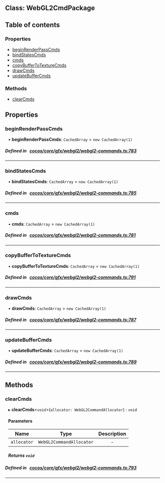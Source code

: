 
## Class: WebGL2CmdPackage





<div class="table-of-content">
<h2>Table of contents</h2>


### Properties

- [ beginRenderPassCmds](#beginRenderPassCmds)
- [ bindStatesCmds](#bindStatesCmds)
- [ cmds](#cmds)
- [ copyBufferToTextureCmds](#copyBufferToTextureCmds)
- [ drawCmds](#drawCmds)
- [ updateBufferCmds](#updateBufferCmds)

### Methods

- [ clearCmds](#clearCmds)
</div>

## Properties


### beginRenderPassCmds
<div style="margin-left: 10px;">




•  **beginRenderPassCmds**:
`CachedArray`  = `new CachedArray(1)`
</div>

##### Defined in &nbsp;   [cocos/core/gfx/webgl2/webgl2-commands.ts:783](https://github.com/cocos-creator/engine/blob/c7bf6b8a9/cocos/core/gfx/webgl2/webgl2-commands.ts#L783)&nbsp;


___


### bindStatesCmds
<div style="margin-left: 10px;">




•  **bindStatesCmds**:
`CachedArray`  = `new CachedArray(1)`
</div>

##### Defined in &nbsp;   [cocos/core/gfx/webgl2/webgl2-commands.ts:785](https://github.com/cocos-creator/engine/blob/c7bf6b8a9/cocos/core/gfx/webgl2/webgl2-commands.ts#L785)&nbsp;


___


### cmds
<div style="margin-left: 10px;">




•  **cmds**:
`CachedArray`  = `new CachedArray(1)`
</div>

##### Defined in &nbsp;   [cocos/core/gfx/webgl2/webgl2-commands.ts:781](https://github.com/cocos-creator/engine/blob/c7bf6b8a9/cocos/core/gfx/webgl2/webgl2-commands.ts#L781)&nbsp;


___


### copyBufferToTextureCmds
<div style="margin-left: 10px;">




•  **copyBufferToTextureCmds**:
`CachedArray`  = `new CachedArray(1)`
</div>

##### Defined in &nbsp;   [cocos/core/gfx/webgl2/webgl2-commands.ts:791](https://github.com/cocos-creator/engine/blob/c7bf6b8a9/cocos/core/gfx/webgl2/webgl2-commands.ts#L791)&nbsp;


___


### drawCmds
<div style="margin-left: 10px;">




•  **drawCmds**:
`CachedArray`  = `new CachedArray(1)`
</div>

##### Defined in &nbsp;   [cocos/core/gfx/webgl2/webgl2-commands.ts:787](https://github.com/cocos-creator/engine/blob/c7bf6b8a9/cocos/core/gfx/webgl2/webgl2-commands.ts#L787)&nbsp;


___


### updateBufferCmds
<div style="margin-left: 10px;">




•  **updateBufferCmds**:
`CachedArray`  = `new CachedArray(1)`
</div>

##### Defined in &nbsp;   [cocos/core/gfx/webgl2/webgl2-commands.ts:789](https://github.com/cocos-creator/engine/blob/c7bf6b8a9/cocos/core/gfx/webgl2/webgl2-commands.ts#L789)&nbsp;


___

<!---->
## Methods

### clearCmds
<div style="margin-left: 10px;">

▸   **clearCmds**<`void`\>(`allocator: WebGL2CommandAllocator`) : `void`




<!---->
<!--    #### Returns `void` -->
<!---->

#### Parameters

| Name | Type | Description |
| :------: | :------: | :------: |
| `allocator` | `WebGL2CommandAllocator` | - |



##### Returns `void`




</div>

##### Defined in &nbsp;   [cocos/core/gfx/webgl2/webgl2-commands.ts:793](https://github.com/cocos-creator/engine/blob/c7bf6b8a9/cocos/core/gfx/webgl2/webgl2-commands.ts#L793)&nbsp;
___
<!---->



